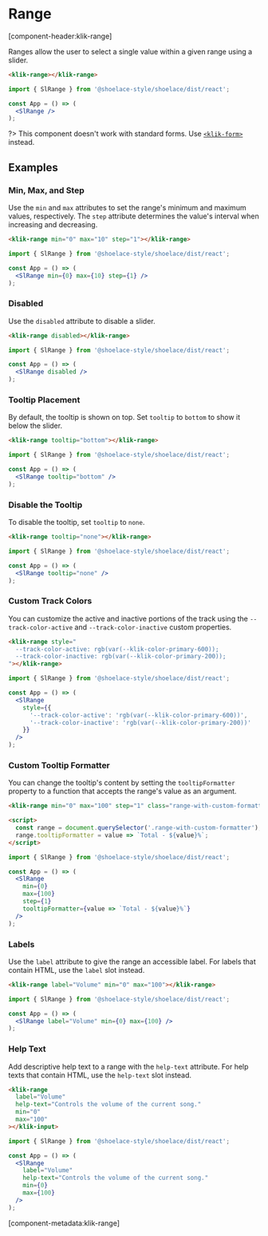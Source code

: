 # Range

[component-header:klik-range]

Ranges allow the user to select a single value within a given range using a slider.

```html preview
<klik-range></klik-range>
```

```jsx react
import { SlRange } from '@shoelace-style/shoelace/dist/react';

const App = () => (
  <SlRange />
);
```

?> This component doesn't work with standard forms. Use [`<klik-form>`](/components/form) instead.

## Examples

### Min, Max, and Step

Use the `min` and `max` attributes to set the range's minimum and maximum values, respectively. The `step` attribute determines the value's interval when increasing and decreasing.

```html preview
<klik-range min="0" max="10" step="1"></klik-range>
```

```jsx react
import { SlRange } from '@shoelace-style/shoelace/dist/react';

const App = () => (
  <SlRange min={0} max={10} step={1} />
);
```

### Disabled

Use the `disabled` attribute to disable a slider.

```html preview
<klik-range disabled></klik-range>
```


```jsx react
import { SlRange } from '@shoelace-style/shoelace/dist/react';

const App = () => (
  <SlRange disabled />
);
```

### Tooltip Placement

By default, the tooltip is shown on top. Set `tooltip` to `bottom` to show it below the slider.

```html preview
<klik-range tooltip="bottom"></klik-range>
```

```jsx react
import { SlRange } from '@shoelace-style/shoelace/dist/react';

const App = () => (
  <SlRange tooltip="bottom" />
);
```

### Disable the Tooltip

To disable the tooltip, set `tooltip` to `none`.

```html preview
<klik-range tooltip="none"></klik-range>
```

```jsx react
import { SlRange } from '@shoelace-style/shoelace/dist/react';

const App = () => (
  <SlRange tooltip="none" />
);
```

### Custom Track Colors

You can customize the active and inactive portions of the track using the `--track-color-active` and `--track-color-inactive` custom properties.

```html preview
<klik-range style="
  --track-color-active: rgb(var(--klik-color-primary-600));
  --track-color-inactive: rgb(var(--klik-color-primary-200));
"></klik-range>
```

```jsx react
import { SlRange } from '@shoelace-style/shoelace/dist/react';

const App = () => (
  <SlRange 
    style={{
      '--track-color-active': 'rgb(var(--klik-color-primary-600))',
      '--track-color-inactive': 'rgb(var(--klik-color-primary-200))'
    }}
  />
);
```

### Custom Tooltip Formatter

You can change the tooltip's content by setting the `tooltipFormatter` property to a function that accepts the range's value as an argument.

```html preview
<klik-range min="0" max="100" step="1" class="range-with-custom-formatter"></klik-range>

<script>
  const range = document.querySelector('.range-with-custom-formatter');
  range.tooltipFormatter = value => `Total - ${value}%`;
</script>
```

```jsx react
import { SlRange } from '@shoelace-style/shoelace/dist/react';

const App = () => (
  <SlRange 
    min={0}
    max={100}
    step={1}
    tooltipFormatter={value => `Total - ${value}%`}
  />
);
```

### Labels

Use the `label` attribute to give the range an accessible label. For labels that contain HTML, use the `label` slot instead.

```html preview
<klik-range label="Volume" min="0" max="100"></klik-range>
```

```jsx react
import { SlRange } from '@shoelace-style/shoelace/dist/react';

const App = () => (
  <SlRange label="Volume" min={0} max={100} />
);
```

### Help Text

Add descriptive help text to a range with the `help-text` attribute. For help texts that contain HTML, use the `help-text` slot instead.

```html preview
<klik-range 
  label="Volume" 
  help-text="Controls the volume of the current song."
  min="0"
  max="100"
></klik-input>
```

```jsx react
import { SlRange } from '@shoelace-style/shoelace/dist/react';

const App = () => (
  <SlRange 
    label="Volume" 
    help-text="Controls the volume of the current song."
    min={0}
    max={100}
  />
);
```

[component-metadata:klik-range]
